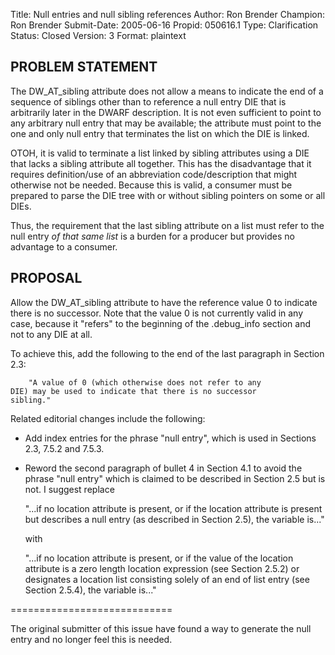 Title:       Null entries and null sibling references
Author:      Ron Brender
Champion:    Ron Brender
Submit-Date: 2005-06-16
Propid:      050616.1
Type:        Clarification
Status:      Closed
Version:     3
Format:      plaintext

PROBLEM STATEMENT
-----------------

The DW_AT_sibling attribute does not allow a means to indicate
the end of a sequence of siblings other than to reference a null
entry DIE that is arbitrarily later in the DWARF description. It
is not even sufficient to point to any arbitrary null entry that
may be available; the attribute must point to the one and only
null entry that terminates the list on which the DIE is linked.

OTOH, it is valid to terminate a list linked by sibling
attributes using a DIE that lacks a sibling attribute all
together. This has the disadvantage that it requires
definition/use of an abbreviation code/description that might
otherwise not be needed. Because this is valid, a consumer must be
prepared to parse the DIE tree with or without sibling pointers
on some or all DIEs.

Thus, the requirement that the last sibling attribute on a list
must refer to the null entry *of that same list* is a burden for
a producer but provides no advantage to a consumer.


PROPOSAL
--------

Allow the DW_AT_sibling attribute to have the reference value 0
to indicate there is no successor. Note that the value 0 is not
currently valid in any case, because it "refers" to the beginning
of the .debug_info section and not to any DIE at all.

To achieve this, add the following to the end of the last
paragraph in Section 2.3:

        "A value of 0 (which otherwise does not refer to any
    DIE) may be used to indicate that there is no successor
    sibling."

Related editorial changes include the following:

  - Add index entries for the phrase "null entry", which is used
    in Sections 2.3, 7.5.2 and 7.5.3.

  - Reword the second paragraph of bullet 4 in Section 4.1 to avoid
    the phrase "null entry" which is claimed to be described in
    Section 2.5 but is not. I suggest replace

    "...if no location attribute is present, or if the location
    attribute is present but describes a null entry (as described
    in Section 2.5), the variable is..."

    with

    "...if no location attribute is present, or if the value
    of the location attribute is a zero length location expression
    (see Section 2.5.2) or designates a location list consisting
    solely of an end of list entry (see Section 2.5.4), the
    variable is..."

============================

The original submitter of this issue have found a way to generate
the null entry and no longer feel this is needed. 
